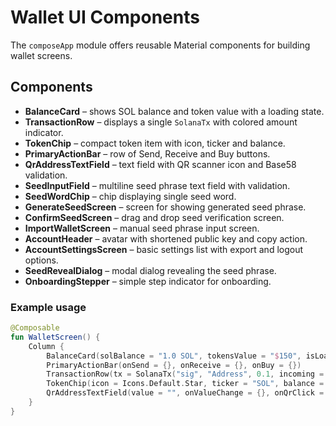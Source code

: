 # Wallet UI Components

The `composeApp` module offers reusable Material components for building wallet screens.

## Components
- **BalanceCard** – shows SOL balance and token value with a loading state.
- **TransactionRow** – displays a single `SolanaTx` with colored amount indicator.
- **TokenChip** – compact token item with icon, ticker and balance.
- **PrimaryActionBar** – row of Send, Receive and Buy buttons.
- **QrAddressTextField** – text field with QR scanner icon and Base58 validation.
- **SeedInputField** – multiline seed phrase text field with validation.
- **SeedWordChip** – chip displaying single seed word.
- **GenerateSeedScreen** – screen for showing generated seed phrase.
- **ConfirmSeedScreen** – drag and drop seed verification screen.
- **ImportWalletScreen** – manual seed phrase input screen.
- **AccountHeader** – avatar with shortened public key and copy action.
- **AccountSettingsScreen** – basic settings list with export and logout options.
- **SeedRevealDialog** – modal dialog revealing the seed phrase.
- **OnboardingStepper** – simple step indicator for onboarding.

### Example usage
```kotlin
@Composable
fun WalletScreen() {
    Column {
        BalanceCard(solBalance = "1.0 SOL", tokensValue = "$150", isLoading = false)
        PrimaryActionBar(onSend = {}, onReceive = {}, onBuy = {})
        TransactionRow(tx = SolanaTx("sig", "Address", 0.1, incoming = true))
        TokenChip(icon = Icons.Default.Star, ticker = "SOL", balance = "1.0") {}
        QrAddressTextField(value = "", onValueChange = {}, onQrClick = {})
    }
}
```
